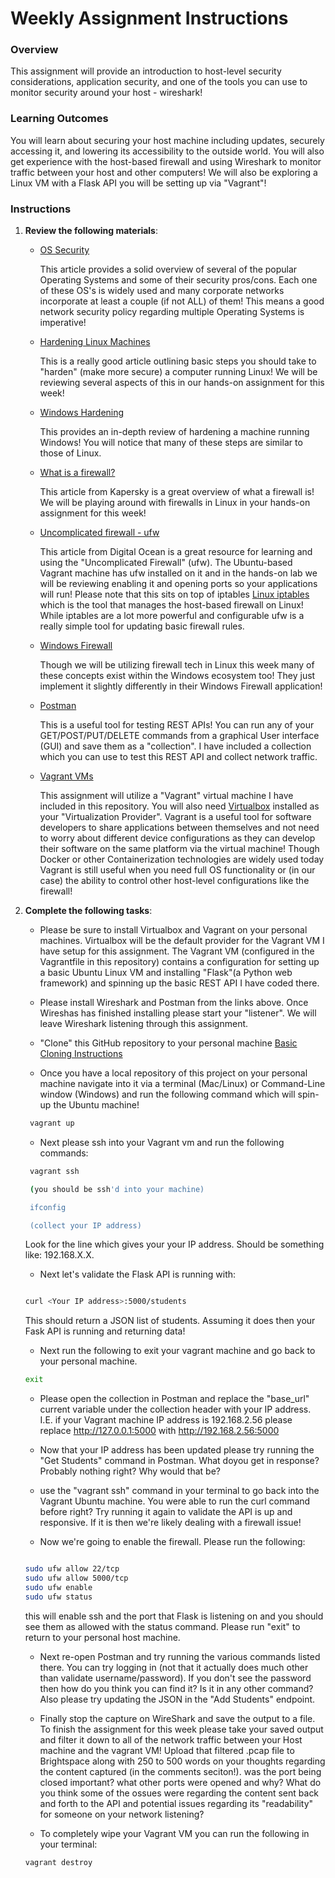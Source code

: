 # Weekly Assignment Instructions


### Overview

This assignment will provide an introduction to host-level security considerations, application security, and one of the tools you can use to monitor security around your host - wireshark!

### Learning Outcomes

You will learn about securing your host machine including updates, securely accessing it, and lowering its accessibility to the outside world.  You will also get experience with the host-based firewall and using Wireshark to monitor traffic between your host and other computers!  We will also be exploring a Linux VM with a Flask API you will be setting up via "Vagrant"!
    

### Instructions
1. **Review the following materials**:

   - [OS Security](https://cioinfluence.com/it-and-devops/review-of-secured-operating-system-windows-linux-macos-and-chromeos/)

        This article provides a solid overview of several of the popular Operating Systems and some of their security pros/cons.  Each one of these OS's is widely used and many corporate networks incorporate at least a couple (if not ALL) of them!  This means a good network security policy regarding multiple Operating Systems is imperative! 

   - [Hardening Linux Machines](https://tuxcare.com/blog/linux-system-hardening-top-10-security-tips/)

        This is a really good article outlining basic steps you should take to "harden" (make more secure) a computer running Linux!  We will be reviewing several aspects of this in our hands-on assignment for this week!

   - [Windows Hardening](https://spca.education/windows-11-hardening/)

        This provides an in-depth review of hardening a machine running Windows!  You will notice that many of these steps are similar to those of Linux. 

   - [What is a firewall?](https://usa.kaspersky.com/resource-center/definitions/firewall)

        This article from Kapersky is a great overview of what a firewall is!  We will be playing around with firewalls in Linux in your hands-on assignment for this week!

   - [Uncomplicated firewall - ufw](https://www.digitalocean.com/community/tutorials/ufw-essentials-common-firewall-rules-and-commands)

        This article from Digital Ocean is a great resource for learning and using the "Uncomplicated Firewall" (ufw).  The Ubuntu-based Vagrant machine has ufw installed on it and in the hands-on lab we will be reviewing enabling it and opening ports so your applications will run!  Please note that this sits on top of iptables [Linux iptables](https://www.geeksforgeeks.org/iptables-command-in-linux-with-examples/) which is the tool that manages the host-based firewall on Linux!  While iptables are a lot more powerful and configurable ufw is a really simple tool for updating basic firewall rules.

   - [Windows Firewall](https://learn.microsoft.com/en-us/windows/security/operating-system-security/network-security/windows-firewall/)

        Though we will be utilizing firewall tech in Linux this week many of these concepts exist within the Windows ecosystem too!  They just implement it slightly differently in their Windows Firewall application!

   - [Postman](https://www.postman.com/)

        This is a useful tool for testing REST APIs!  You can run any of your GET/POST/PUT/DELETE commands from a graphical User interface (GUI) and save them as a "collection".  I have included a collection which you can use to test this REST API and collect network traffic.

   - [Vagrant VMs](https://www.vagrantup.com/)

        This assignment will utilize a "Vagrant" virtual machine I have included in this repository.  You will also need [Virtualbox](https://www.virtualbox.org/) installed as your "Virtualization Provider".  Vagrant is a useful tool for software developers to share applications between themselves and not need to worry about different device configurations as they can develop their software on the same platform via the virtual machine!  Though Docker or other Containerization technologies are widely used today Vagrant is still useful when you need full OS functionality or (in our case) the ability to control other host-level configurations like the firewall!



3. **Complete the following tasks**:

   - Please be sure to install Virtualbox and Vagrant on your personal machines.  Virtualbox will be the default provider for the Vagrant VM I have setup for this assignment.  The Vagrant VM (configured in the Vagrantfile in this repository) contains a configuration for setting up a basic Ubuntu Linux VM and installing "Flask"(a Python web framework) and spinning up the basic REST API I have coded there.  

   - Please install Wireshark and Postman from the links above.  Once Wireshas has finished installing please start your "listener".  We will leave Wireshark listening through this assignment.

   - "Clone" this GitHub repository to your personal machine [Basic Cloning Instructions](https://docs.github.com/en/repositories/creating-and-managing-repositories/cloning-a-repository)

   - Once you have a local repository of this project on your personal machine navigate into it via a terminal (Mac/Linux) or Command-Line window (Windows) and run the following command which will spin-up the Ubuntu machine!

    ```bash
     vagrant up

    ```

   - Next please ssh into your Vagrant vm and run the following commands:

   ```bash
    vagrant ssh

    (you should be ssh'd into your machine)

    ifconfig

    (collect your IP address)
   ```

   Look for the line which gives your your IP address.  Should be something like: 192.168.X.X. 

   - Next let's validate the Flask API is running with:

   ```bash

   curl <Your IP address>:5000/students
   ```

   This should return a JSON list of students.  Assuming it does then your Fask API is running and returning data!  

   - Next run the following to exit your vagrant machine and go back to your personal machine.

   ```bash
   exit
   ```

   - Please open the collection in Postman and replace the "base_url" current variable under the collection header  with your IP address.  I.E. if your Vagrant machine IP address is 192.168.2.56 please replace http://127.0.0.1:5000 with http://192.168.2.56:5000 

   - Now that your IP address has been updated please try running the "Get Students" command in Postman.  What doyou get in response?  Probably nothing right?  Why would that be?  

   - use the "vagrant ssh" command in your terminal to go back into the Vagrant Ubuntu machine.  You were able to run the curl command before right?  Try running it again to validate the API is up and responsive.  If it is then we're likely dealing with a firewall issue!

   - Now we're going to enable the firewall.  Please run the following:

   ```bash

   sudo ufw allow 22/tcp
   sudo ufw allow 5000/tcp
   sudo ufw enable
   sudo ufw status
   ```

   this will enable ssh and the port that Flask is listening on and you should see them as allowed with the status command.  Please run "exit" to return to your personal host machine.

   - Next re-open Postman and try running the various commands listed there.  You can try logging in (not that it actually does much other than validate username/password).  If you don't see the password then how do you think you can find it?  Is it in any other command?  Also please try updating the JSON in the "Add Students" endpoint.  

   - Finally stop the capture on WireShark and save the output to a file.  To finish the assignment for this week please take your saved output and filter it down to all of the network traffic between your Host machine and the vagrant VM!  Upload that filtered .pcap file to Brightspace along with 250 to 500 words on your thoughts regarding the content captured (in the comments seciton!). was the port being closed important?  what other ports were opened and why?  What do you think some of the ossues were regarding the content sent back and forth to the API and potential issues regarding its "readability" for someone on your network listening?

   - To completely wipe your Vagrant VM you can run the following in your terminal:

   ```bash
   vagrant destroy
   ```
